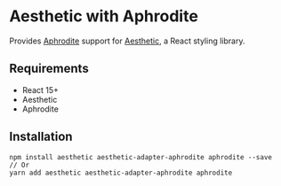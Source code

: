 # Aesthetic with Aphrodite

Provides [Aphrodite](https://github.com/Khan/aphrodite) support for
[Aesthetic](https://github.com/milesj/aesthetic), a React styling library.

## Requirements

- React 15+
- Aesthetic
- Aphrodite

## Installation

```
npm install aesthetic aesthetic-adapter-aphrodite aphrodite --save
// Or
yarn add aesthetic aesthetic-adapter-aphrodite aphrodite
```

